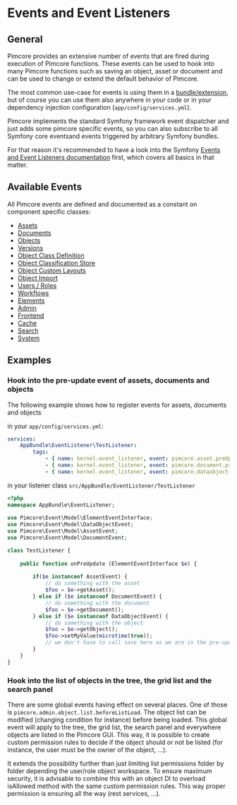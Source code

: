 # Events and Event Listeners

## General

Pimcore provides an extensive number of events that are fired during execution of Pimcore functions. These events can be 
used to hook into many Pimcore functions such as saving an object, asset or document and can be used to change or extend 
the default behavior of Pimcore.

The most common use-case for events is using them in a [bundle/extension](13_Bundle_Developers_Guide/06_Plugin_Backend_UI.md), but 
of course you can use them also anywhere in your code or in your dependency injection configuration (`app/config/services.yml`). 

Pimcore implements the standard Symfony framework event dispatcher and just adds some pimcore specific events, 
so you can also subscribe to all Symfony core eventsand events triggered by arbitrary Symfony bundles. 

For that reason it's recommended to have a look into the Symfony [Events and Event Listeners documentation](http://symfony.com/doc/current/event_dispatcher.html)
first, which covers all basics in that matter. 

## Available Events

All Pimcore events are defined and documented as a constant on component specific classes: 
- [Assets](https://github.com/pimcore/pimcore/blob/master/pimcore/lib/Pimcore/Event/AssetEvents.php)
- [Documents](https://github.com/pimcore/pimcore/blob/master/pimcore/lib/Pimcore/Event/DocumentEvents.php)
- [Objects](https://github.com/pimcore/pimcore/blob/master/pimcore/lib/Pimcore/Event/DataObjectEvents.php)
- [Versions](https://github.com/pimcore/pimcore/blob/master/pimcore/lib/Pimcore/Event/VersionEvents.php)
- [Object Class Definition](https://github.com/pimcore/pimcore/blob/master/pimcore/lib/Pimcore/Event/DataObjectClassDefinitionEvents.php)
- [Object Classification Store](https://github.com/pimcore/pimcore/blob/master/pimcore/lib/Pimcore/Event/DataObjectClassificationStoreEvents.php)
- [Object Custom Layouts](https://github.com/pimcore/pimcore/blob/master/pimcore/lib/Pimcore/Event/DataObjectCustomLayoutEvents.php)
- [Object Import](https://github.com/pimcore/pimcore/blob/master/pimcore/lib/Pimcore/Event/DataObjectImportEvents.php)
- [Users / Roles](https://github.com/pimcore/pimcore/blob/master/pimcore/lib/Pimcore/Event/UserRoleEvents.php)
- [Workflows](https://github.com/pimcore/pimcore/blob/master/pimcore/lib/Pimcore/Event/WorkflowEvents.php)
- [Elements](https://github.com/pimcore/pimcore/blob/master/pimcore/lib/Pimcore/Event/ElementEvents.php)
- [Admin](https://github.com/pimcore/pimcore/blob/master/pimcore/lib/Pimcore/Event/AdminEvents.php)
- [Frontend](https://github.com/pimcore/pimcore/blob/master/pimcore/lib/Pimcore/Event/FrontendEvents.php)
- [Cache](https://github.com/pimcore/pimcore/blob/master/pimcore/lib/Pimcore/Event/CoreCacheEvents.php)
- [Search](https://github.com/pimcore/pimcore/blob/master/pimcore/lib/Pimcore/Event/SearchBackendEvents.php)
- [System](https://github.com/pimcore/pimcore/blob/master/pimcore/lib/Pimcore/Event/SystemEvents.php)

## Examples

### Hook into the pre-update event of assets, documents and objects
The following example shows how to register events for assets, documents and objects 

in your `app/config/services.yml`: 
```yaml
services:
    AppBundle\EventListener\TestListener:
        tags:
            - { name: kernel.event_listener, event: pimcore.asset.preUpdate, method: onPreUpdate }
            - { name: kernel.event_listener, event: pimcore.document.preUpdate, method: onPreUpdate }
            - { name: kernel.event_listener, event: pimcore.dataobject.preUpdate, method: onPreUpdate }
```

in your listener class `src/AppBundle/EventListener/TestListener`
```php
<?php
namespace AppBundle\EventListener;
  
use Pimcore\Event\Model\ElementEventInterface;
use Pimcore\Event\Model\DataObjectEvent;
use Pimcore\Event\Model\AssetEvent;
use Pimcore\Event\Model\DocumentEvent;

class TestListener {
     
    public function onPreUpdate (ElementEventInterface $e) {
       
        if($e instanceof AssetEvent) {
            // do something with the asset
            $foo = $e->getAsset(); 
        } else if ($e instanceof DocumentEvent) {
            // do something with the document
            $foo = $e->getDocument(); 
        } else if ($e instanceof DataObjectEvent) {
            // do something with the object
            $foo = $e->getObject(); 
            $foo->setMyValue(microtime(true));
            // we don't have to call save here as we are in the pre-update event anyway ;-) 
        }
    }
}
```

### Hook into the list of objects in the tree, the grid list and the search panel

There are some global events having effect on several places. One of those is `pimcore.admin.object.list.beforeListLoad`.
The object list can be modified (changing condition for instance) before being loaded. This global event will apply to the tree, the grid list, the search panel and everywhere objects are listed in the Pimcore GUI.
This way, it is possible to create custom permission rules to decide if the object should or not be listed (for instance, the user must be the owner of the object, ...).

It extends the possibility further than just limiting list permissions folder by folder depending the user/role object workspace.
To ensure maximum security, it is advisable to combine this with an object DI to overload isAllowed method with the same custom permission rules. This way proper permission is ensuring all the way (rest services, ...).

